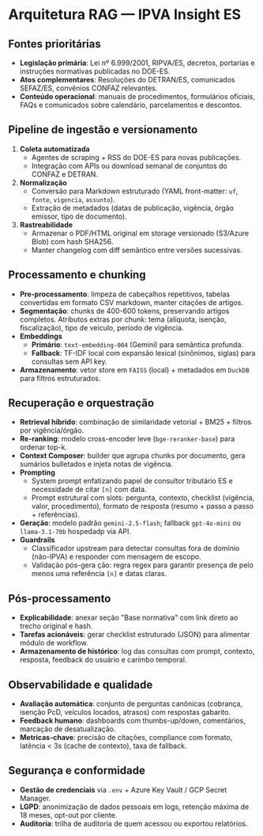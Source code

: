 # Arquitetura RAG — IPVA Insight ES

## Fontes prioritárias
- **Legislação primária**: Lei nº 6.999/2001, RIPVA/ES, decretos, portarias e instruções normativas publicadas no DOE-ES.
- **Atos complementares**: Resoluções do DETRAN/ES, comunicados SEFAZ/ES, convênios CONFAZ relevantes.
- **Conteúdo operacional**: manuais de procedimentos, formulários oficiais, FAQs e comunicados sobre calendário, parcelamentos e descontos.

## Pipeline de ingestão e versionamento
1. **Coleta automatizada**
   - Agentes de scraping + RSS do DOE-ES para novas publicações.
   - Integração com APIs ou download semanal de conjuntos do CONFAZ e DETRAN.
2. **Normalização**
   - Conversão para Markdown estruturado (YAML front-matter: `uf`, `fonte`, `vigencia`, `assunto`).
   - Extração de metadados (datas de publicação, vigência, órgão emissor, tipo de documento).
3. **Rastreabilidade**
   - Armazenar o PDF/HTML original em storage versionado (S3/Azure Blob) com hash SHA256.
   - Manter changelog com diff semântico entre versões sucessivas.

## Processamento e chunking
- **Pre-processamento**: limpeza de cabeçalhos repetitivos, tabelas convertidas em formato CSV markdown, manter citações de artigos.
- **Segmentação**: chunks de 400-600 tokens, preservando artigos completos. Atributos extras por chunk: tema (alíquota, isenção, fiscalização), tipo de veículo, período de vigência.
- **Embeddings**
  - **Primário**: `text-embedding-004` (Gemini) para semântica profunda.
  - **Fallback**: TF-IDF local com expansão lexical (sinônimos, siglas) para consultas sem API key.
- **Armazenamento**: vetor store em `FAISS` (local) + metadados em `DuckDB` para filtros estruturados.

## Recuperação e orquestração
- **Retrieval híbrido**: combinação de similaridade vetorial + BM25 + filtros por vigência/órgão.
- **Re-ranking**: modelo cross-encoder leve (`bge-reranker-base`) para ordenar top-k.
- **Context Composer**: builder que agrupa chunks por documento, gera sumários bulletados e injeta notas de vigência.
- **Prompting**
  - System prompt enfatizando papel de consultor tributário ES e necessidade de citar `[n]` com data.
  - Prompt estrutural com slots: pergunta, contexto, checklist (vigência, valor, procedimento), formato de resposta (resumo + passo a passo + referências).
- **Geração**: modelo padrão `gemini-2.5-flash`; fallback `gpt-4o-mini` ou `llama-3.1-70b` hospedadp via API.
- **Guardrails**
  - Classificador upstream para detectar consultas fora de domínio (não-IPVA) e responder com mensagem de escopo.
  - Validação pós-gera ção: regra regex para garantir presença de pelo menos uma referência `[n]` e datas claras.

## Pós-processamento
- **Explicabilidade**: anexar seção "Base normativa" com link direto ao trecho original e hash.
- **Tarefas acionáveis**: gerar checklist estruturado (JSON) para alimentar módulo de workflow.
- **Armazenamento de histórico**: log das consultas com prompt, contexto, resposta, feedback do usuário e carimbo temporal.

## Observabilidade e qualidade
- **Avaliação automática**: conjunto de perguntas canônicas (cobrança, isenção PcD, veículos locados, atrasos) com respostas gabarito.
- **Feedback humano**: dashboards com thumbs-up/down, comentários, marcação de desatualização.
- **Metricas-chave**: precisão de citações, compliance com formato, latência < 3s (cache de contexto), taxa de fallback.

## Segurança e conformidade
- **Gestão de credenciais** via `.env` + Azure Key Vault / GCP Secret Manager.
- **LGPD**: anonimização de dados pessoais em logs, retenção máxima de 18 meses, opt-out por cliente.
- **Auditoria**: trilha de auditoria de quem acessou ou exportou relatórios.
